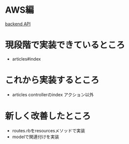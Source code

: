 # AWS編
[backend API](https://www.trustynews.net/articles)

# 現段階で実装できているところ
* articles#index

# これから実装するところ
* articles controllerのindex アクション以外

# 新しく改善したところ
* routes.rbをresourcesメソッドで実装
* modelで関連付けを実装